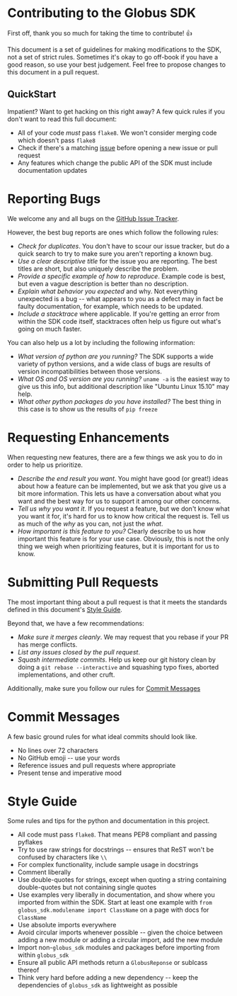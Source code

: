 Contributing to the Globus SDK
==============================

First off, thank you so much for taking the time to contribute! :+1:

This document is a set of guidelines for making modifications to the SDK, not a
set of strict rules.
Sometimes it's okay to go off-book if you have a good reason, so use your best
judgement.
Feel free to propose changes to this document in a pull request.

QuickStart
----------

Impatient? Want to get hacking on this right away?
A few quick rules if you don't want to read this full document:

  - All of your code *must* pass `flake8`. We won't consider merging code which
      doesn't pass `flake8`
  - Check if there's a matching
      [issue](https://github.com/globus/globus-sdk-python/issues)
      before opening a new issue or pull request
  - Any features which change the public API of the SDK must include
      documentation updates

Reporting Bugs
==============

We welcome any and all bugs on the
[GitHub Issue Tracker](https://github.com/globus/globus-sdk-python/issues).

However, the best bug reports are ones which follow the following rules:

  - *Check for duplicates*. You don't have to scour our issue tracker, but do a
      quick search to try to make sure you aren't reporting a known bug.
  - *Use a clear descriptive title* for the issue you are reporting. The best
      titles are short, but also uniquely describe the problem.
  - *Provide a specific example of how to reproduce*. Example code is best, but
      even a vague description is better than no description.
  - *Explain what behavior you expected* and why. Not everything unexpected is
      a bug -- what appears to you as a defect may in fact be faulty
      documentation, for example, which needs to be updated.
  - *Include a stacktrace* where applicable. If you're getting an error from
      within the SDK code itself, stacktraces often help us figure out what's
      going on much faster.

You can also help us a lot by including the following information:

  - *What version of python are you running?* The SDK supports a wide variety
      of python versions, and a wide class of bugs are results of version
      incompatibilities between those versions.
  - *What OS and OS version are you running?* `uname -a` is the easiest way to
      give us this info, but additional description like "Ubuntu Linux 15.10"
      may help.
  - *What other python packages do you have installed?* The best thing in this
      case is to show us the results of `pip freeze`


Requesting Enhancements
=======================

When requesting new features, there are a few things we ask you to do in order
to help us prioritize.

  - *Describe the end result you want*. You might have good (or great!) ideas
      about how a feature can be implemented, but we ask that you give us a bit
      more information. This lets us have a conversation about what you want
      and the best way for us to support it among our other concerns.
  - *Tell us why you want it*. If you request a feature, but we don't know what
      you want it for, it's hard for us to know how critical the request is.
      Tell us as much of the *why* as you can, not just the *what*.
  - *How important is this feature to you?* Clearly describe to us how
      important this feature is for your use case. Obviously, this is not the
      only thing we weigh when prioritizing features, but it is important for
      us to know.

Submitting Pull Requests
========================

The most important thing about a pull request is that it meets the standards
defined in this document's [Style Guide](#style-guide).

Beyond that, we have a few recommendations:

  - *Make sure it merges cleanly*. We may request that you rebase if your PR
      has merge conflicts.
  - *List any issues closed by the pull request*.
  - *Squash intermediate commits*. Help us keep our git history clean by doing
      a `git rebase --interactive` and squashing typo fixes, aborted
      implementations, and other cruft.

Additionally, make sure you follow our rules for
[Commit Messages](#commit-messages)

Commit Messages
===============

A few basic ground rules for what ideal commits should look like.

  - No lines over 72 characters
  - No GitHub emoji -- use your words
  - Reference issues and pull requests where appropriate
  - Present tense and imperative mood

Style Guide
===========

Some rules and tips for the python and documentation in this project.

  - All code must pass `flake8`. That means PEP8 compliant and passing pyflakes
  - Try to use raw strings for docstrings -- ensures that ReST won't be
      confused by characters like `\\`
  - For complex functionality, include sample usage in docstrings
  - Comment liberally
  - Use double-quotes for strings, except when quoting a string containing
      double-quotes but not containing single quotes
  - Use examples very liberally in documentation, and show where you imported
      from within the SDK. Start at least one example with
      `from globus_sdk.modulename import ClassName` on a page with docs for
      `ClassName`
  - Use absolute imports everywhere
  - Avoid circular imports whenever possible -- given the choice between adding
      a new module or adding a circular import, add the new module
  - Import non-`globus_sdk` modules and packages before importing from within
      `globus_sdk`
  - Ensure all public API methods return a `GlobusReponse` or sublcass thereof
  - Think very hard before adding a new dependency -- keep the dependencies of
      `globus_sdk` as lightweight as possible
